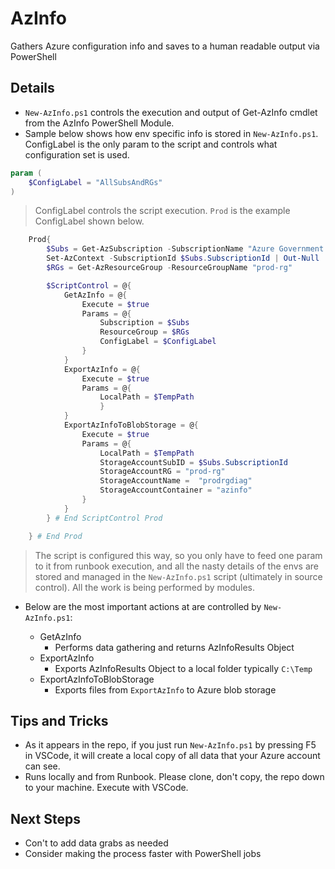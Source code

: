 # AzInfo

Gathers Azure configuration info and saves to a human readable output via PowerShell

## Details

- ```New-AzInfo.ps1``` controls the execution and output of Get-AzInfo cmdlet from the AzInfo PowerShell Module.
-  Sample below shows how env specific info is stored in ```New-AzInfo.ps1```.  ConfigLabel is the only param to the script and controls what configuration set is used.

```PowerShell
param (
    $ConfigLabel = "AllSubsAndRGs"
)
```

> ConfigLabel controls the script execution.  ```Prod``` is the example ConfigLabel shown below.

```PowerShell
    Prod{
        $Subs = Get-AzSubscription -SubscriptionName "Azure Government Internal"
        Set-AzContext -SubscriptionId $Subs.SubscriptionId | Out-Null
        $RGs = Get-AzResourceGroup -ResourceGroupName "prod-rg"

        $ScriptControl = @{
            GetAzInfo = @{
                Execute = $true
                Params = @{
                    Subscription = $Subs
                    ResourceGroup = $RGs
                    ConfigLabel = $ConfigLabel
                }
            }
            ExportAzInfo = @{
                Execute = $true
                Params = @{                    
                    LocalPath = $TempPath   
                    }                
            }
            ExportAzInfoToBlobStorage = @{
                Execute = $true
                Params = @{    
                    LocalPath = $TempPath
                    StorageAccountSubID = $Subs.SubscriptionId
                    StorageAccountRG = "prod-rg"        
                    StorageAccountName =  "prodrgdiag"       
                    StorageAccountContainer = "azinfo"
                }
            }
        } # End ScriptControl Prod

    } # End Prod
```
>  The script is configured this way, so you only have to feed one param to it from runbook execution, and all the nasty details of the envs are stored and managed in the ```New-AzInfo.ps1``` script (ultimately in source control).  All the work is being performed by modules.

- Below are the most important actions at are controlled by ```New-AzInfo.ps1```:

  - GetAzInfo
    - Performs data gathering and returns AzInfoResults Object
  - ExportAzInfo
    - Exports AzInfoResults Object to a local folder typically ```C:\Temp```
  - ExportAzInfoToBlobStorage
    - Exports files from ```ExportAzInfo``` to Azure blob storage

## Tips and Tricks

- As it appears in the repo, if you just run ```New-AzInfo.ps1``` by pressing F5 in VSCode, it will create a local copy of all data that your Azure account can see.
- Runs locally and from Runbook.  Please clone, don't copy, the repo down to your machine.  Execute with VSCode.

## Next Steps

- Con't to add data grabs as needed
- Consider making the process faster with PowerShell jobs

